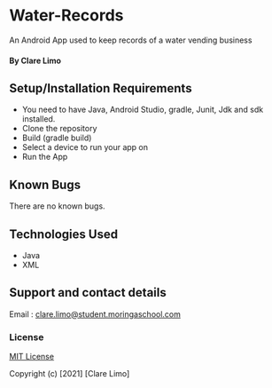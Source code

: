 # Water-Records
An Android App used to keep records of a water vending business 
#### By  Clare Limo
## Setup/Installation Requirements
* You need to have Java, Android Studio, gradle, Junit, Jdk and sdk installed.
* Clone the repository
* Build (gradle build)
* Select  a device to run your app on
* Run the App 
## Known Bugs
There are no known bugs.
## Technologies Used
* Java
* XML
## Support and contact details
Email : clare.limo@student.moringaschool.com
### License
[MIT License](./LICENSE)

Copyright (c) [2021] [Clare Limo]